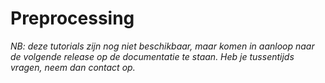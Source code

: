 # Preprocessing

 *NB: deze tutorials zijn nog niet beschikbaar, maar komen in aanloop naar de volgende release op de documentatie te staan. Heb je tussentijds vragen, neem dan contact op.* 